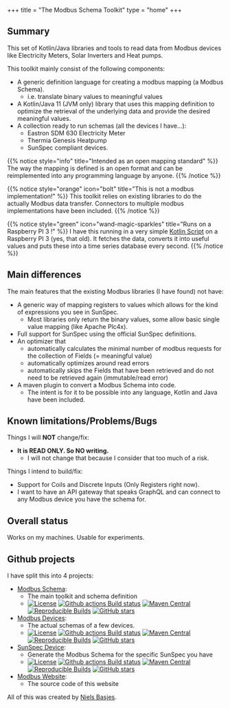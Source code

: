 +++
title = "The Modbus Schema Toolkit"
type = "home"
+++

## Summary
This set of Kotlin/Java libraries and tools to read data from Modbus devices like Electricity Meters, Solar Inverters and Heat pumps. 

This toolkit mainly consist of the following components:
- A generic definition language for creating a modbus mapping (a Modbus Schema).
  - i.e. translate binary values to meaningful values
- A Kotlin/Java 11 (JVM only) library that uses this mapping definition to optimize the retrieval of the underlying data and provide the desired meaningful values.
- A collection ready to run schemas (all the devices I have...):
  - Eastron SDM 630 Electricity Meter
  - Thermia Genesis Heatpump
  - SunSpec compliant devices.

{{% notice style="info" title="Intended as an open mapping standard" %}}
The way the mapping is defined is an open format and can be reimplemented into any programming language by anyone.
{{% /notice %}}

{{% notice style="orange" icon="bolt" title="This is not a modbus implementation!" %}}
This toolkit relies on existing libraries to do the actually Modbus data transfer.
Connectors to multiple modbus implementations have been included.
{{% /notice %}}

{{% notice style="green" icon="wand-magic-sparkles" title="Runs on a Raspberry PI 3 !" %}}
I have this running in a very simple [Kotlin Script](/usage/kotlinscript) on a Raspberry PI 3 (yes, that old). 
It fetches the data, converts it into useful values and puts these into a time series database every second.
{{% /notice %}}

## Main differences
The main features that the existing Modbus libraries (I have found) not have:
- A generic way of mapping registers to values which allows for the kind of expressions you see in SunSpec.
  - Most libraries only return the binary values, some allow basic single value mapping (like Apache Plc4x).
- Full support for SunSpec using the official SunSpec definitions.
- An optimizer that
  - automatically calculates the minimal number of modbus requests for the collection of Fields (= meaningful value) 
  - automatically optimizes around read errors
  - automatically skips the Fields that have been retrieved and do not need to be retrieved again (immutable/read error)
- A maven plugin to convert a Modbus Schema into code. 
  - The intent is for it to be possible into any language, Kotlin and Java have been included.

## Known limitations/Problems/Bugs
Things I will **NOT** change/fix:
- **It is READ ONLY. So NO writing.** 
  - I will not change that because I consider that too much of a risk.

Things I intend to build/fix:
- Support for Coils and Discrete Inputs (Only Registers right now).
- I want to have an API gateway that speaks GraphQL and can connect to any Modbus device you have the schema for.

## Overall status
Works on my machines. Usable for experiments.

## Github projects

I have split this into 4 projects:

- [Modbus Schema](https://github.com/nielsbasjes/modbus-schema):
  - The main toolkit and schema definition
  - [![License](https://img.shields.io/:license-apache-blue.svg?classes=inline)](https://www.apache.org/licenses/LICENSE-2.0.html)
[![Github actions Build status](https://img.shields.io/github/actions/workflow/status/nielsbasjes/modbus-schema/build.yml?branch=main&label=main%20branch&classes=inline)](https://github.com/nielsbasjes/modbus-schema/actions)
[![Maven Central](https://img.shields.io/maven-central/v/nl.basjes.modbus/modbus-schema-parent.svg?label=Maven%20Central&classes=inline)](https://central.sonatype.com/namespace/nl.basjes.modbus)
[![Reproducible Builds](https://img.shields.io/endpoint?url=https://raw.githubusercontent.com/jvm-repo-rebuild/reproducible-central/master/content/nl/basjes/modbus/modbus-schema-parent/badge.json&classes=inline)](https://github.com/jvm-repo-rebuild/reproducible-central/blob/master/content/nl/basjes/modbus/modbus-schema-parent/README.md)
[![GitHub stars](https://img.shields.io/github/stars/nielsbasjes/modbus-schema?label=GitHub%20stars&classes=inline)](https://github.com/nielsbasjes/modbus-schema/stargazers)
- [Modbus Devices](https://github.com/nielsbasjes/modbus-devices):
  - The actual schemas of a few devices.
  - [![License](https://img.shields.io/:license-apache-blue.svg?classes=inline)](https://www.apache.org/licenses/LICENSE-2.0.html)
    [![Github actions Build status](https://img.shields.io/github/actions/workflow/status/nielsbasjes/modbus-devices/build.yml?branch=main&label=main%20branch&classes=inline)](https://github.com/nielsbasjes/modbus-devices/actions)
    [![Maven Central](https://img.shields.io/maven-central/v/nl.basjes.modbus.devices/modbus-devices-parent.svg?label=Maven%20Central&classes=inline)](https://central.sonatype.com/namespace/nl.basjes.modbus.devices)
    [![Reproducible Builds](https://img.shields.io/endpoint?url=https://raw.githubusercontent.com/jvm-repo-rebuild/reproducible-central/master/content/nl/basjes/modbus/devices/modbus-devices-parent/badge.json&classes=inline)](https://github.com/jvm-repo-rebuild/reproducible-central/blob/master/content/nl/basjes/modbus/devices/modbus-devices-parent/README.md)
    [![GitHub stars](https://img.shields.io/github/stars/nielsbasjes/modbus-devices?label=GitHub%20stars&classes=inline)](https://github.com/nielsbasjes/modbus-devices/stargazers)
- [SunSpec Device](https://github.com/nielsbasjes/sunspec-device):
  - Generate the Modbus Schema for the specific SunSpec you have
  - [![License](https://img.shields.io/:license-apache-blue.svg?classes=inline)](https://www.apache.org/licenses/LICENSE-2.0.html)
    [![Github actions Build status](https://img.shields.io/github/actions/workflow/status/nielsbasjes/sunspec-device/build.yml?branch=main&label=main%20branch&classes=inline)](https://github.com/nielsbasjes/sunspec-device/actions)
    [![Maven Central](https://img.shields.io/maven-central/v/nl.basjes.sunspec/sunspec-device-parent.svg?label=Maven%20Central&classes=inline)](https://central.sonatype.com/namespace/nl.basjes.sunspec)
    [![Reproducible Builds](https://img.shields.io/endpoint?url=https://raw.githubusercontent.com/jvm-repo-rebuild/reproducible-central/master/content/nl/basjes/sunspec/sunspec-device-parent/badge.json&classes=inline)](https://github.com/jvm-repo-rebuild/reproducible-central/blob/master/content/nl/basjes/sunspec/sunspec-device-parent/README.md)
    [![GitHub stars](https://img.shields.io/github/stars/nielsbasjes/sunspec-device?label=GitHub%20stars&classes=inline)](https://github.com/nielsbasjes/sunspec-device/stargazers)
- [Modbus Website](https://github.com/nielsbasjes/modbus-website):
  - The source code of this website

All of this was created by [Niels Basjes](https://niels.basjes.nl/).
